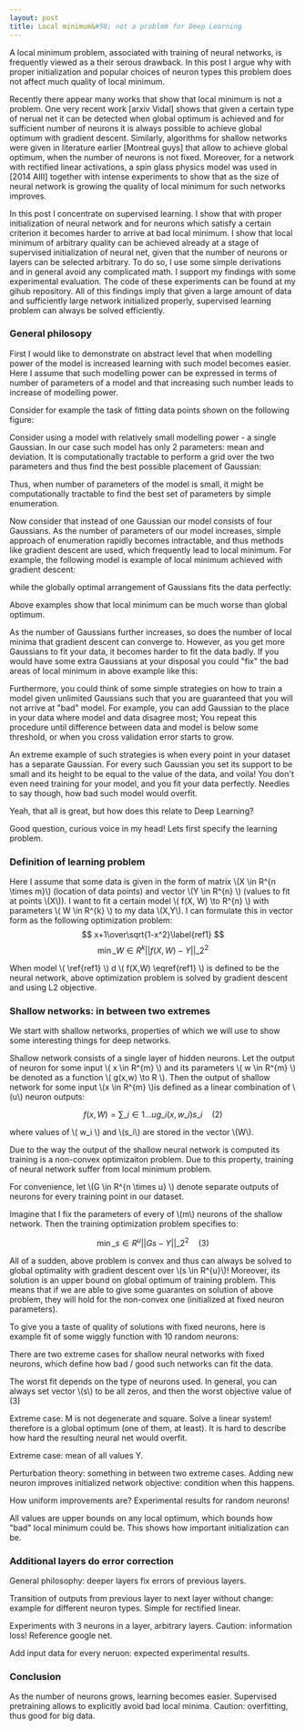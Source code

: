 ```yaml
---
layout: post
title: Local minimum&#58; not a problem for Deep Learning
---
```


A local minimum problem, associated with training of neural networks, is frequently viewed as a their serous drawback. In this post I argue why with proper initialization and popular choices of neuron types this problem does not affect much quality of local minimum.

Recently there appear many works that show that local minimum is not a problem. One very recent work [arxiv Vidal] shows that given a certain type of nerual net it can be detected when global optimum is achieved and for sufficient number of neurons it is always possible to achieve global optimum with gradient descent. Similarly, algorithms for shallow networks were given in literature earlier [Montreal guys] that allow to achieve global optimum, when the number of neurons is not fixed. Moreover, for a network with rectified linear activations, a spin glass physics model was used in [2014 AIII] together with intense experiments to show that as the size of neural network is growing the quality of local minimum for such networks improves.

In this post I concentrate on supervised learning. I show that with proper initialization of neural network and for neurons which satisfy a certain criterion it becomes harder to arrive at bad local minimum. I show that local minimum of arbitrary quality can be achieved already at a stage of supervised initialization of neural net, given that the number of neurons or layers can be selected arbitrary. To do so, I use some simple derivations and in general avoid any complicated math. I support my findings with some experimental evaluation. The code of these experiments can be found at my gihub repository.
All of this findings imply that given a large amount of data and sufficiently large network initialized properly, supervised learning problem can always be solved efficiently.

### General philosopy

First I would like to demonstrate on abstract level that when modelling power of the model is increased learning with such model becomes easier. Here I assume that such modelling power can be expressed in terms of number of parameters of a model and that increasing such number leads to increase of modelling power. 

Consider for example the task of fitting data points shown on the following figure:

Consider using a model with relatively small modelling power - a single Gaussian. In our case such model has only 2 parameters: mean and deviation. It is computationally tractable to perform a grid over the two parameters and thus find the best possible placement of Gaussian:

Thus, when number of parameters of the model is small, it might be computationally tractable to find the best set of parameters by simple enumeration.

Now consider that instead of one Gaussian our model consists of four Gaussians. 
As the number of parameters of our model increases, simple approach of enumeration rapidly becomes intractable, and thus methods like gradient descent are used, which frequently lead to local minimum. For example, the following model is example of local minimum achieved with gradient descent:

while the globally optimal arrangement of Gaussians fits the data perfectly:

Above examples show that local minimum can be much worse than global optimum.

As the number of Gaussians further increases, so does the number of local minima that gradient descent can converge to. However, as you get more Gaussians to fit your data, it becomes harder to fit the data badly.
If you would have some extra Gaussians at your disposal you could "fix" the bad areas of local minimum in above example like this:

Furthermore, you could think of some simple strategies on how to train a model given unlimited Gaussians such that you are guaranteed that you will not arrive at "bad" model. For example, you can add Gaussian to the place in your data where model and data disagree most; You repeat this procedure until difference between data and model is below some threshold, or when you cross validation error starts to grow. 

An extreme example of such strategies is when every point in your dataset has a separate Gaussian. For every such Gaussian you set its support to be small and its height to be equal to the value of the data, and voila! You don't even need training for your model, and you fit your data perfectly. Needles to say though, how bad such model would overfit.

Yeah, that all is great, but how does this relate to Deep Learning?

Good question, curious voice in my head! Lets first specify the learning problem.

### Definition of learning problem

Here I assume that some data is given in the form of matrix \\(X \in R^{n \times m}\\) (location of data points) and vector \\(Y \in R^{n} \\) (values to fit at points \\(X\\)). I want to fit a certain model \\( f(X, W) \to R^{n} \\) with parameters \\( W \in R^{k} \\) to my data \\(X,Y\\). I can formulate this in vector form as the following optimization problem:
$$ x+1\over\sqrt{1-x^2}\label{ref1} $$
$$ 
\min\limits\_{W \in R^{k}} || f(X,W) - Y ||\_2^2 \label{someref}
$$

When model \\( \ref{ref1} \\) d \\( f(X,W) \eqref{ref1} \\) is defined to be the neural network, above optimization problem is solved by gradient descent and using L2 objective.

### Shallow networks: in between two extremes

We start with shallow networks, properties of which we will use to show some interesting things for deep networks.

Shallow network consists of a single layer of hidden neurons. Let the output of neuron for some input \\( x \in R^{m} \\) and its parameters \\( w \in R^{m} \\) be denoted as a function \\( g(x,w) \to R \\). Then the output of shallow network for some input \\(x \in R^{m} \\)is defined as a linear combination of \\(u\\) neuron outputs:

$$ f(x,W) = \sum\_{i \in 1 ... u} g\_i(x,w\_i) s\_i \quad (2) $$

where values of \\( w\_i \\) and \\(s\_i\\) are stored in the vector \\(W\\).

Due to the way the output of the shallow neural network is computed its training is a non-convex optimizaiton problem. Due to this property, training of neural network suffer from local minimum problem.

For convenience, let \\(G \in R^{n \times u} \\) denote separate outputs of neurons for every training point in our dataset.

Imagine that I fix the parameters of every of \\(m\\) neurons of the shallow network. Then the training optimization problem specifies to:

$$
\min\limits\_{s \in R^{u}} || G s - Y ||\_2^2 \quad (3)
$$

All of a sudden, above problem is convex and thus can always be solved to global optimality with gradient descent over \\(s \in R^{u}\\)! Moreover, its solution is an upper bound on global optimum of training problem. This means that if we are able to give some guarantes on solution of above problem, they will hold for the non-convex one (initialized at fixed neuron parameters). 

To give you a taste of quality of solutions with fixed neurons, here is example fit of some wiggly function with 10 random neurons:

There are two extreme cases for shallow neural networks with fixed neurons, which define how bad / good such networks can fit the data.

The worst fit depends on the type of neurons used. In general, you can always set vector \\(s\\) to be all zeros, and then the worst objective value of (3)

Extreme case: M is not degenerate and square. Solve a linear system! therefore is a global optimum (one of them, at least). It is hard to describe how hard the resulting neural net would overfit. 

Extreme case: mean of all values Y.

Perturbation theory: something in between two extreme cases. Adding new neuron improves initialized network objective: condition when this happens.

How uniform improvements are? Experimental results for random neurons!

All values are upper bounds on any local optimum, which bounds how "bad" local minimum could be. This shows how important initialization can be. 

### Additional layers do error correction

General philosophy: deeper layers fix errors of previous layers.

Transition of outputs from previous layer to next layer without change: example for different neuron types. Simple for rectified linear.

Experiments with 3 neurons in a layer, arbitrary layers. Caution: information loss! Reference google net.

Add input data for every neruon: expected experimental results.

### Conclusion

As the number of neurons grows, learning becomes easier. Supervised pretraining allows to explicitly avoid bad local minima. Caution: overfitting, thus good for big data.
